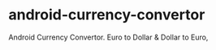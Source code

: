 android-currency-convertor
==========================

Android Currency Convertor. Euro to Dollar &amp; Dollar to Euro,